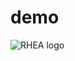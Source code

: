 # demo
![RHEA logo](https://user-images.githubusercontent.com/98476729/151201936-943720db-1db9-4162-a4a8-c53fc1e7a7f2.png)
